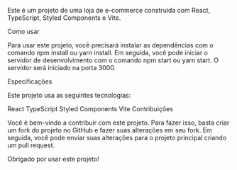 Este é um projeto de uma loja de e-commerce construída com React, TypeScript, Styled Components e Vite.

Como usar

Para usar este projeto, você precisará instalar as dependências com o comando npm install ou yarn install. Em seguida, você pode iniciar o servidor de desenvolvimento com o comando npm start ou yarn start. O servidor será iniciado na porta 3000.

Especificações

Este projeto usa as seguintes tecnologias:

React
TypeScript
Styled Components
Vite
Contribuições

Você é bem-vindo a contribuir com este projeto. Para fazer isso, basta criar um fork do projeto no GitHub e fazer suas alterações em seu fork. Em seguida, você pode enviar suas alterações para o projeto principal criando um pull request.

Obrigado por usar este projeto!

